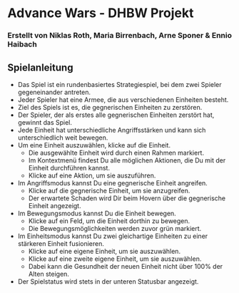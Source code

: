 # Advance Wars - DHBW Projekt
### Erstellt von Niklas Roth, Maria Birrenbach, Arne Sponer & Ennio Haibach
## Spielanleitung
* Das Spiel ist ein rundenbasiertes Strategiespiel, bei dem zwei Spieler gegeneinander antreten.
* Jeder Spieler hat eine Armee, die aus verschiedenen Einheiten besteht.
* Ziel des Spiels ist es, die gegnerischen Einheiten zu zerstören.
* Der Spieler, der als erstes alle gegnerischen Einheiten zerstört hat, gewinnt das Spiel.
* Jede Einheit hat unterschiedliche Angriffsstärken und kann sich unterschiedlich weit bewegen.
* Um eine Einheit auszuwählen, klicke auf die Einheit.
    * Die ausgewählte Einheit wird durch einen Rahmen markiert.
    * Im Kontextmenü findest Du alle möglichen Aktionen, die Du mit der Einheit durchführen kannst.
    * Klicke auf eine Aktion, um sie auszuführen.
* Im Angriffsmodus kannst Du eine gegnerische Einheit angreifen.
    * Klicke auf die gegnerische Einheit, um sie anzugreifen.
    * Der erwartete Schaden wird Dir beim Hovern über die gegnerische Einheit angezeigt.
* Im Bewegungsmodus kannst Du die Einheit bewegen.
    * Klicke auf ein Feld, um die Einheit dorthin zu bewegen.
    * Die Bewegungsmöglichkeiten werden zuvor grün markiert.
* Im Einheitsmodus kannst Du zwei gleichartige Einheiten zu einer stärkeren Einheit fusionieren.
    * Klicke auf eine eigene Einheit, um sie auszuwählen.
    * Klicke auf eine zweite eigene Einheit, um sie auszuwählen.
    * Dabei kann die Gesundheit der neuen Einheit nicht über 100% der Alten steigen.
* Der Spielstatus wird stets in der unteren Statusbar angezeigt.